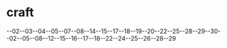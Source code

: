 # craft
--02--03--04--05--07--08--14--15--17--18--19--20--22--25--28--29--30--02--05--08--12--15--16--17--18--22--24--25--26--28--29
